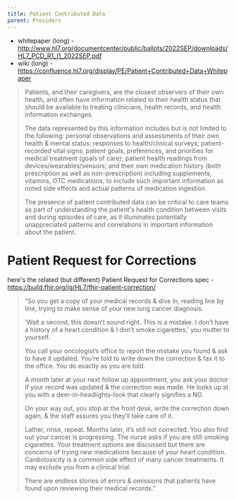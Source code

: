 ```yaml
---
title: Patient Contributed Data
parent: Providers
---
```


- whitepaper (long) - http://www.hl7.org/documentcenter/public/ballots/2022SEP/downloads/HL7_PCD_R1_I1_2022SEP.pdf
- wiki (long) - https://confluence.hl7.org/display/PE/Patient+Contributed+Data+Whitepaper

> Patients, and their caregivers, are the closest observers of their own health, and often have information related to their health status that should be available to treating clinicians, health records, and health information exchanges.
> 
> The data represented by this information includes but is not limited to the following: personal observations and assessments of their own health & mental status; responses to health/clinical surveys; patient-recorded vital signs; patient goals, preferences, and priorities for medical treatment (goals of care); patient health readings from devices/wearables/sensors; and their own medication history (both prescription as well as non-prescription) including supplements, vitamins, OTC medications, to include such important information as noted side effects and actual patterns of medication ingestion.
> 
> The presence of patient contributed data can be critical to care teams as part of understanding the patient's health condition between visits and during episodes of care, as it illuminates potentially unappreciated patterns and correlations in important information about the patient.


# Patient Request for Corrections

here's the related (but different) Patient Request for Corrections spec - https://build.fhir.org/ig/HL7/fhir-patient-correction/

> “So you get a copy of your medical records & dive in, reading line by line, trying to make sense of your new lung cancer diagnosis.
> 
> ‘Wait a second, this doesn’t sound right. This is a mistake. I don’t have a history of a heart condition & I don’t smoke cigarettes,’ you mutter to yourself.
> 
> You call your oncologist’s office to report the mistake you found & ask to have it updated. You’re told to write down the correction & fax it to the office. You do exactly as you are told.
> 
> A month later at your next follow up appointment, you ask your doctor if your record was updated & the correction was made. He looks up at you with a deer-in-headlights-look that clearly signifies a NO.
> 
> On your way out, you stop at the front desk, write the correction down again, & the staff assures you they’ll take care of it.
> 
> Lather, rinse, repeat. Months later, it’s still not corrected. You also find out your cancer is progressing. The nurse asks if you are still smoking cigarettes. Your treatment options are discussed but there are concerns of trying new medications because of your heart condition. Cardiotoxicity is a common side effect of many cancer treatments. It may exclude you from a clinical trial.
> 
> There are endless stories of errors & omissions that patients have found upon reviewing their medical records.”
